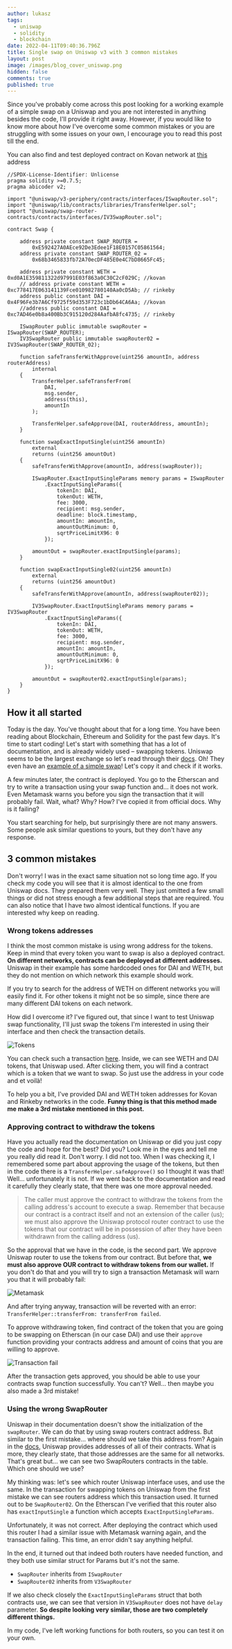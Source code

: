 ```yaml
---
author: lukasz
tags:
  - uniswap
  - solidity
  - blockchain
date: 2022-04-11T09:40:36.796Z
title: Single swap on Uniswap v3 with 3 common mistakes
layout: post
image: /images/blog_cover_uniswap.png
hidden: false
comments: true
published: true
---
```

Since you've probably come across this post looking for a working example of a simple swap
on a Uniswap and you are not interested in anything besides the code, I'll provide it right away.
However, if you would like to know more about how I've overcome some common mistakes or you are struggling
with some issues on your own, I encourage you to read this post till the end.

You can also find and test deployed contract on Kovan network at [this](https://kovan.etherscan.io/address/0x3dD26Ec1e69529672D6e149BdA53B0f32Da69857) address 

```solidity
//SPDX-License-Identifier: Unlicense
pragma solidity >=0.7.5;
pragma abicoder v2;

import "@uniswap/v3-periphery/contracts/interfaces/ISwapRouter.sol";
import "@uniswap/lib/contracts/libraries/TransferHelper.sol";
import "@uniswap/swap-router-contracts/contracts/interfaces/IV3SwapRouter.sol";

contract Swap {

    address private constant SWAP_ROUTER =
        0xE592427A0AEce92De3Edee1F18E0157C05861564;
    address private constant SWAP_ROUTER_02 =
        0x68b3465833fb72A70ecDF485E0e4C7bD8665Fc45;

    address private constant WETH = 0xd0A1E359811322d97991E03f863a0C30C2cF029C; //kovan
    // address private constant WETH = 0xc778417E063141139Fce010982780140Aa0cD5Ab; // rinkeby
    address public constant DAI = 0x4F96Fe3b7A6Cf9725f59d353F723c1bDb64CA6Aa; //kovan
    //address public constant DAI = 0xc7AD46e0b8a400Bb3C915120d284AafbA8fc4735; // rinkeby

    ISwapRouter public immutable swapRouter = ISwapRouter(SWAP_ROUTER);
    IV3SwapRouter public immutable swapRouter02 = IV3SwapRouter(SWAP_ROUTER_02);

    function safeTransferWithApprove(uint256 amountIn, address routerAddress)
        internal
    {
        TransferHelper.safeTransferFrom(
            DAI,
            msg.sender,
            address(this),
            amountIn
        );

        TransferHelper.safeApprove(DAI, routerAddress, amountIn);
    }

    function swapExactInputSingle(uint256 amountIn)
        external
        returns (uint256 amountOut)
    {
        safeTransferWithApprove(amountIn, address(swapRouter));

        ISwapRouter.ExactInputSingleParams memory params = ISwapRouter
            .ExactInputSingleParams({
                tokenIn: DAI,
                tokenOut: WETH,
                fee: 3000,
                recipient: msg.sender,
                deadline: block.timestamp,
                amountIn: amountIn,
                amountOutMinimum: 0,
                sqrtPriceLimitX96: 0
            });

        amountOut = swapRouter.exactInputSingle(params);
    }

    function swapExactInputSingle02(uint256 amountIn)
        external
        returns (uint256 amountOut)
    {
        safeTransferWithApprove(amountIn, address(swapRouter02));

        IV3SwapRouter.ExactInputSingleParams memory params = IV3SwapRouter
            .ExactInputSingleParams({
                tokenIn: DAI,
                tokenOut: WETH,
                fee: 3000,
                recipient: msg.sender,
                amountIn: amountIn,
                amountOutMinimum: 0,
                sqrtPriceLimitX96: 0
            });

        amountOut = swapRouter02.exactInputSingle(params);
    }
}
```

## How it all started

Today is the day. You've thought about that for a long time.
You have been reading about Blockchain, Ethereum and Solidity for the past few days. It's time
to start coding! Let's start with something that has a lot of documentation, and is already widely
used – swapping tokens. Uniswap seems to be the largest exchange so let's read through their [docs](https://docs.uniswap.org/sdk/introduction).
Oh! They even have an [example of a simple swap](https://docs.uniswap.org/protocol/guides/swaps/single-swaps)! 
Let's copy it and check if it works.

A few minutes later, the contract is deployed. You go to the Etherscan and try to write a transaction
using your swap function and... it does not work. Even Metamask warns you before you sign the transaction
that it will probably fail. Wait, what? Why? How? I've copied it from official docs. Why is it failing?

You start searching for help, but surprisingly there are not many answers. Some people ask
similar questions to yours, but they don't have any response.

## 3 common mistakes

Don't worry! I was in the exact same situation not so long time ago. If you check my code
you will see that it is almost identical to the one from Uniswap docs. They prepared them
very well. They just omitted a few small things or did not stress enough a few additional steps that 
are required. You can also notice that I have two almost identical functions.
If you are interested why keep on reading.

### Wrong tokens addresses

I think the most common mistake is using wrong address for the tokens. Keep in mind
that every token you want to swap is also a deployed contract. **On different networks,
contracts can be deployed at different addresses.** Uniswap in their example has some
hardcoded ones for DAI and WETH, but they do not mention on which network this example should work.

If you try to search for the address of WETH on different networks you will easily find it. For other 
tokens it might not be so simple, since there are many different DAI tokens on each network. 

How did I overcome it? I've figured out, that since I want to test Uniswap swap functionality, I'll just
swap the tokens I'm interested in using their interface and then check the transaction details. 

![Tokens](/images/successful_uniswap_swap_transaction.png)

You can check such a transaction [here](https://kovan.etherscan.io/tx/0x83ccabe0ed0e06975f83630890257b67522ef4ee7c18650f15a1be69c4e82a2e).
Inside, we can see WETH and DAI tokens, that Uniswap used. After clicking them, you will find
a contract which is a token that we want to swap. So just use the address in your code and et voilà!

To help you a bit, I've provided DAI and WETH token addresses for Kovan and Rinkeby networks in the code.
**Funny thing is that this method made me make a 3rd mistake mentioned in this post.**

### Approving contract to withdraw the tokens

Have you actually read the documentation on Uniswap or did you just copy the code and hope for the best?
Did you? Look me in the eyes and tell me you really did read it. Don't worry. I did not too. 
When I was checking it, I remembered some part about approving the usage of the tokens, but then
in the code there is a `TransferHelper.safeApprove()` so I thought it was that!
Well... unfortunately it is not. If we went back to the documentation and read it carefully
they clearly state, that there was one more approval needed.

> The caller must approve the contract to withdraw the tokens from the calling address's account to execute a swap. Remember that because our contract is a contract itself and not an extension of the caller (us); we must also approve the Uniswap protocol router contract to use the tokens that our contract will be in possession of after they have been withdrawn from the calling address (us).

So the approval that we have in the code, is the second part. We approve Uniswap router to use the tokens
from our contract. But before that, **we must also approve OUR contract to withdraw tokens from our wallet.**
If you don't do that and you will try to sign a transaction Metamask will warn you that it will probably fail:

![Metamask](/images/metamask_fail_transaction_warning.png)

And after trying anyway, transaction will be reverted with an error: `TransferHelper::transferFrom: transferFrom failed`.

To approve withdrawing token, find contract of the token that you are going to be swapping on Etherscan (in our case DAI)
and use their `approve` function providing your contracts address and amount of coins that you are willing to approve.

![Transaction fail](/images/approving_usage_of_our_tokens.png)

After the transaction gets approved, you should be able to use your contracts swap function successfully.
You can't? Well... then maybe you also made a 3rd mistake!

### Using the wrong SwapRouter

Uniswap in their documentation doesn't show the initialization of the `swapRouter`. We can do that by
using swap routers contract address. But similar to the first mistake... where should we take this
address from? Again in the [docs](https://docs.uniswap.org/protocol/reference/deployments), Uniswap provides addresses of all of their contracts.
What is more, they clearly state, that those addresses are the same for all networks. That's great but... we can
see two SwapRouters contracts in the table. Which one should we use?

My thinking was: let's see which router Uniswap interface uses, and use the same. In the transaction
for swapping tokens on Uniswap from the first mistake we can see routers address which this transaction used. 
It turned out to be `SwapRouter02`. On the Etherscan I've verified
that this router also has `exactInputSingle` a function which accepts `ExactInputSingleParams`.

Unfortunately, it was not correct. After deploying the contract which used this router I had a
similar issue with Metamask warning again, and the transaction failing. This time, an error didn't say anything helpful.

In the end, it turned out that indeed both routers have needed function, and they both use similar struct
for Params but it's not the same.

* `SwapRouter` inherits from `ISwapRouter`
* `SwapRouter02` inherits from `V3SwapRouter`

If we also check closely the `ExactInputSingleParams` struct that both contracts use, we can see that version in `V3SwapRouter`
does not have `delay` parameter. **So despite looking very similar, those
are two completely different things.**

In my code, I've left working functions for both routers, so you can test it on your own.